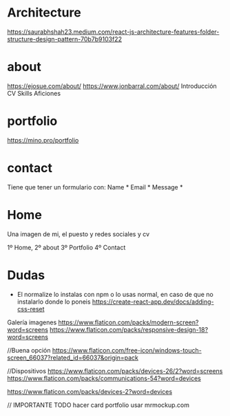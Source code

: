
# Architecture
https://saurabhshah23.medium.com/react-js-architecture-features-folder-structure-design-pattern-70b7b9103f22

# about 
https://ejosue.com/about/
https://www.jonbarral.com/about/
Introducción CV
Skills
Aficiones

# portfolio
https://mino.pro/portfolio

# contact 
Tiene que tener un formulario con:
Name *
Email *
Message *

# Home
Una imagen de mi, el puesto y redes sociales y cv

1º Home, 
2º about
3º Portfolio
4º Contact

# Dudas
- El normalize lo instalas con npm o lo usas normal, en caso de que no instalarlo donde lo poneis
https://create-react-app.dev/docs/adding-css-reset

Galería imagenes
https://www.flaticon.com/packs/modern-screen?word=screens
https://www.flaticon.com/packs/responsive-design-18?word=screens

//Buena opción
https://www.flaticon.com/free-icon/windows-touch-screen_66037?related_id=66037&origin=pack

//Dispositivos
https://www.flaticon.com/packs/devices-26/2?word=screens
https://www.flaticon.com/packs/communications-54?word=devices

https://www.flaticon.com/packs/devices-2?word=devices

// IMPORTANTE TODO hacer card portfolio usar mrmockup.com